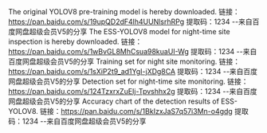 The original YOLOV8 pre-training model is hereby downloaded. 
链接：https://pan.baidu.com/s/19upQD2dF4lh4UUNlsrhRPg 
提取码：1234 
--来自百度网盘超级会员V5的分享
The ESS-YOLOV8 model for night-time site inspection is hereby downloaded.
链接：https://pan.baidu.com/s/1wBvGL8MhCsua98kuaUI-Wg 
提取码：1234 
--来自百度网盘超级会员V5的分享
Training set for night site monitoring.
链接：https://pan.baidu.com/s/1sXiP2t9_ad1YgI-jXDg8CA 
提取码：1234 
--来自百度网盘超级会员V5的分享
Detection set for night-time site monitoring.
链接：https://pan.baidu.com/s/124TzxrxZuEIj-Tpvshhx2g 
提取码：1234 
--来自百度网盘超级会员V5的分享
Accuracy chart of the detection results of ESS-YOLOV8.
链接：https://pan.baidu.com/s/1BkIzxJaS7q57i3Mn-o4gdg 
提取码：1234 
--来自百度网盘超级会员V5的分享
